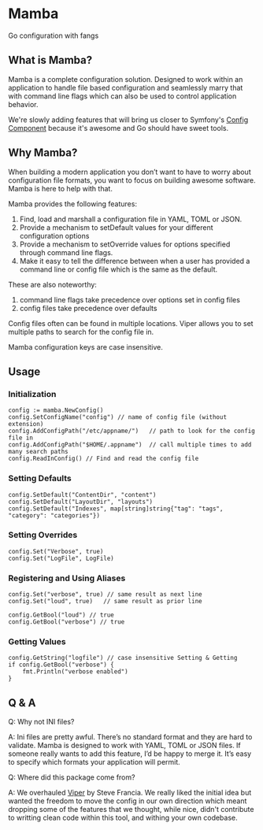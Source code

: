 Mamba
=====

Go configuration with fangs

## What is Mamba?

Mamba is a complete configuration solution. Designed to work within an
application to handle file based configuration and seamlessly marry that with
command line flags which can also be used to control application behavior.

We're slowly adding features that will bring us closer to Symfony's [Config
Component](http://symfony.com/doc/current/components/config/introduction.html)
because it's awesome and Go should have sweet tools.

## Why Mamba?

When building a modern application you don’t want to have to worry about
configuration file formats, you want to focus on building awesome software.
Mamba is here to help with that.

Mamba provides the following features:

1. Find, load and marshall a configuration file in YAML, TOML or JSON.
2. Provide a mechanism to setDefault values for your different configuration options
3. Provide a mechanism to setOverride values for options specified through command line flags.
4. Make it easy to tell the difference between when a user has provided a command line or config file which is the same as the default.

These are also noteworthy:

1. command line flags take precedence over options set in config files
2. config files take precedence over defaults

Config files often can be found in multiple locations. Viper allows you to set
multiple paths to search for the config file in.

Mamba configuration keys are case insensitive.

## Usage

### Initialization

	config := mamba.NewConfig()
	config.SetConfigName("config") // name of config file (without extension)
	config.AddConfigPath("/etc/appname/")   // path to look for the config file in
	config.AddConfigPath("$HOME/.appname")  // call multiple times to add many search paths
	config.ReadInConfig() // Find and read the config file

### Setting Defaults

	config.SetDefault("ContentDir", "content")
	config.SetDefault("LayoutDir", "layouts")
	config.SetDefault("Indexes", map[string]string{"tag": "tags", "category": "categories"})

### Setting Overrides

    config.Set("Verbose", true)
    config.Set("LogFile", LogFile)

### Registering and Using Aliases

    config.Set("verbose", true) // same result as next line
    config.Set("loud", true)   // same result as prior line

    config.GetBool("loud") // true
    config.GetBool("verbose") // true

### Getting Values

    config.GetString("logfile") // case insensitive Setting & Getting
	if config.GetBool("verbose") {
	    fmt.Println("verbose enabled")
	}


## Q & A

Q: Why not INI files?

A: Ini files are pretty awful. There’s no standard format and they are hard to
validate. Mamba is designed to work with YAML, TOML or JSON files. If someone
really wants to add this feature, I’d be happy to merge it. It’s easy to
specify which formats your application will permit.

Q: Where did this package come from?

A: We overhauled [Viper](https://github.com/spf13/viper) by Steve Francia.
We really liked the initial idea but wanted the freedom to move the config in
our own direction which meant dropping some of the features that we thought,
while nice, didn't contribute to writting clean code within this tool, and
withing your own codebase.
